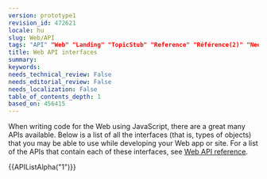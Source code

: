```yaml
---
version: prototype1
revision_id: 472621
locale: hu
slug: Web/API
tags: "API" "Web" "Landing" "TopicStub" "Reference" "Référence(2)" "NeedsTranslation"
title: Web API interfaces
summary: 
keywords: 
needs_technical_review: False
needs_editorial_review: False
needs_localization: False
table_of_contents_depth: 1
based_on: 456415
---
```

<p>When writing code for the Web using JavaScript, there are a great many APIs available. Below is a list of all the interfaces (that is, types of objects) that you may be able to use while developing your Web app or site. For a list of the APIs that contain each of these interfaces, see <a href="/en-US/docs/Web/Reference/API" title="/en-US/docs/Web/Reference/API">Web API reference</a>.</p>
<div>
  {{APIListAlpha("1")}}</div>

